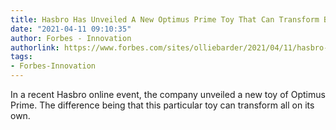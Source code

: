 ```yaml
---
title: Hasbro Has Unveiled A New Optimus Prime Toy That Can Transform By Itself
date: "2021-04-11 09:10:35"
author: Forbes - Innovation
authorlink: https://www.forbes.com/sites/olliebarder/2021/04/11/hasbro-has-unveiled-a-new-optimus-prime-toy-that-can-transform-by-itself/
tags:
- Forbes-Innovation
---
```

In a recent Hasbro online event, the company unveiled a new toy of Optimus Prime. The difference being that this particular toy can transform all on its own.